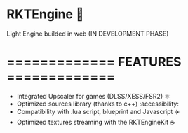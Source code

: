 
# RKTEngine 🚀
Light Engine builded in web (IN DEVELOPMENT PHASE)

# ============= FEATURES =============

<ul>
  <li>Integrated Upscaler for games (DLSS/XESS/FSR2) ⚛️</li>
  <li>Optimized sources library (thanks to c++) :accessibility: </li>
  <li>Compatibility with .lua script, blueprint and Javascript ✈️</li>
  <li>Optimized textures streaming with the RKTEngineKit ☕</li>
</ul>


